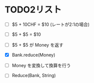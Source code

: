 # TODO2リスト

- [ ] $5 + 10CHF = $10 (レートが2:1の場合)
- [ ] $5 + $5 = $10
- [ ] $5 + $5 が Money を返す
- [x] Bank.reduce(Money)
- [ ] Money を変換して換算を行う
- [ ] Reduce(Bank, String)

